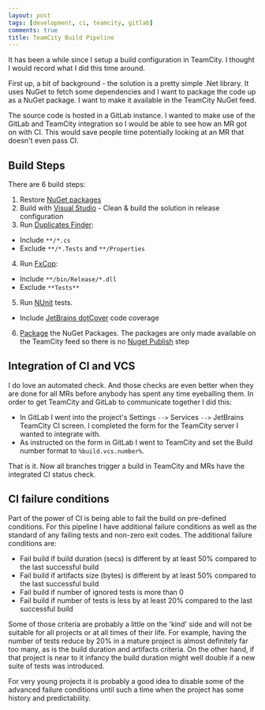 ```yaml
---
layout: post
tags: [development, ci, teamcity, gitlab]
comments: true
title: TeamCity Build Pipeline
---
```


It has been a while since I setup a build configuration in TeamCity. I thought I would record what I did this time around.

First up, a bit of  background - the solution is a pretty simple .Net library. It uses NuGet to fetch some dependencies and I want to package the code up as a NuGet package. I want to make it available in the TeamCity NuGet feed.

The source code is hosted in a GitLab instance. I wanted to make use of the GitLab and TeamCity integration so I would be able to see how an MR got on with CI. This would save people time potentially looking at an MR that doesn't even pass CI.

## Build Steps

There are 6 build steps:

1. Restore [NuGet packages](https://confluence.jetbrains.com/display/TCD9/NuGet+Installer)
2. Build with [Visual Studio](https://confluence.jetbrains.com/pages/viewpage.action?pageId=74847254) - Clean & build the solution in release configuration
3. Run [Duplicates Finder](https://confluence.jetbrains.com/pages/viewpage.action?pageId=74847275):
  * Include `**/*.cs`
  * Exclude `**/*.Tests` and `**/Properties`
4. Run [FxCop](https://confluence.jetbrains.com/display/TCD9/FxCop):
  * Include `**/bin/Release/*.dll`
  * Exclude `**Tests**`
5. Run [NUnit](https://confluence.jetbrains.com/display/TCD9/NUnit) tests.
  * Include [JetBrains dotCover](https://confluence.jetbrains.com/display/TCD9/JetBrains+dotCover) code coverage
6. [Package](https://confluence.jetbrains.com/display/TCD9/NuGet+Pack) the NuGet Packages. The packages are only made available on the TeamCity feed so there is no [Nuget Publish](https://confluence.jetbrains.com/display/TCD9/NuGet+Publish) step

## Integration of CI and VCS

I do love an automated check. And those checks are even better when they are done for all MRs before anybody has spent any time eyeballing them. In order to get TeamCity and GitLab to communicate together I did this:

* In GitLab I went into the project's Settings `-->` Services `-->` JetBrains TeamCity CI screen. I completed the form for the TeamCity server I wanted to integrate with.
* As instructed on the form in GitLab I went to TeamCity and set the Build number format to `%build.vcs.number%`.

That is it. Now all branches trigger a build in TeamCity and MRs have the integrated CI status check.

## CI failure conditions

Part of the power of CI is being able to fail the build on pre-defined conditions. For this pipeline I have additional failure conditions as well as the standard of any failing tests and non-zero exit codes. The additional failure conditions are:

* Fail build if build duration (secs) is different by at least 50% compared to the last successful build
* Fail build if artifacts size (bytes) is different by at least 50% compared to the last successful build
* Fail build if number of ignored tests is more than 0
* Fail build if number of tests is less by at least 20% compared to the last successful build

Some of those criteria are probably a little on the 'kind' side and will not be suitable for all projects or at all times of their life. For example, having the number of tests reduce by 20% in a mature project is almost definitely far too many, as is the build duration and artifacts criteria. On the other hand, if that project is near to it infancy the build duration might well double if a new suite of tests was introduced.

For very young projects it is probably a good idea to disable some of the advanced failure conditions until such a time when the project has some history and predictability.
